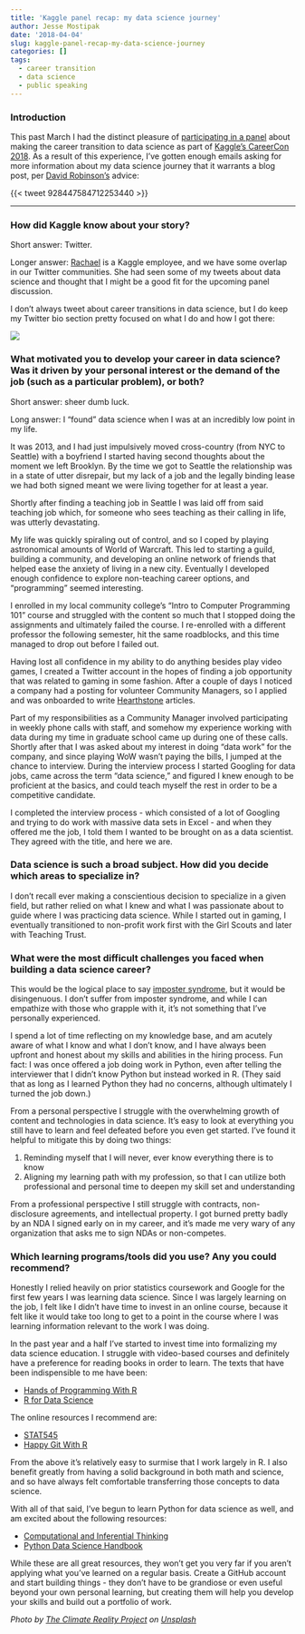 ```yaml
---
title: 'Kaggle panel recap: my data science journey'
author: Jesse Mostipak
date: '2018-04-04'
slug: kaggle-panel-recap-my-data-science-journey
categories: []
tags:
  - career transition
  - data science
  - public speaking
---
```


### Introduction

This past March I had the distinct pleasure of [participating in a panel](https://www.jessemaegan.com/talk/kaggle-careercon-2018/) about making the career transition to data science as part of [Kaggle’s CareerCon 2018](https://www.kaggle.com/careercon/2018). As a result of this experience, I’ve gotten enough emails asking for more information about my data science journey that it warrants a blog post, per [David Robinson’s](https://twitter.com/drob) advice:

{{< tweet 928447584712253440 >}}

------------------------------------------------------------------------

### How did Kaggle know about your story?

Short answer: Twitter.

Longer answer: [Rachael](https://twitter.com/rctatman) is a Kaggle employee, and we have some overlap in our Twitter communities. She had seen some of my tweets about data science and thought that I might be a good fit for the upcoming panel discussion.

I don’t always tweet about career transitions in data science, but I do keep my Twitter bio section pretty focused on what I do and how I got there:

![](https://i.imgur.com/XC1AetA.png)

### What motivated you to develop your career in data science? Was it driven by your personal interest or the demand of the job (such as a particular problem), or both?

Short answer: sheer dumb luck.

Long answer: I “found” data science when I was at an incredibly low point in my life.

It was 2013, and I had just impulsively moved cross-country (from NYC to Seattle) with a boyfriend I started having second thoughts about the moment we left Brooklyn. By the time we got to Seattle the relationship was in a state of utter disrepair, but my lack of a job and the legally binding lease we had both signed meant we were living together for at least a year.

Shortly after finding a teaching job in Seattle I was laid off from said teaching job which, for someone who sees teaching as their calling in life, was utterly devastating.

My life was quickly spiraling out of control, and so I coped by playing astronomical amounts of World of Warcraft. This led to starting a guild, building a community, and developing an online network of friends that helped ease the anxiety of living in a new city. Eventually I developed enough confidence to explore non-teaching career options, and “programming” seemed interesting.

I enrolled in my local community college’s “Intro to Computer Programming 101” course and struggled with the content so much that I stopped doing the assignments and ultimately failed the course. I re-enrolled with a different professor the following semester, hit the same roadblocks, and this time managed to drop out before I failed out.

Having lost all confidence in my ability to do anything besides play video games, I created a Twitter account in the hopes of finding a job opportunity that was related to gaming in some fashion. After a couple of days I noticed a company had a posting for volunteer Community Managers, so I applied and was onboarded to write [Hearthstone](https://playhearthstone.com/en-us/) articles.

Part of my responsibilities as a Community Manager involved participating in weekly phone calls with staff, and somehow my experience working with data during my time in graduate school came up during one of these calls. Shortly after that I was asked about my interest in doing “data work” for the company, and since playing WoW wasn’t paying the bills, I jumped at the chance to interview. During the interview process I started Googling for data jobs, came across the term “data science,” and figured I knew enough to be proficient at the basics, and could teach myself the rest in order to be a competitive candidate.

I completed the interview process - which consisted of a lot of Googling and trying to do work with massive data sets in Excel - and when they offered me the job, I told them I wanted to be brought on as a data scientist. They agreed with the title, and here we are.

### Data science is such a broad subject. How did you decide which areas to specialize in?

I don’t recall ever making a conscientious decision to specialize in a given field, but rather relied on what I knew and what I was passionate about to guide where I was practicing data science. While I started out in gaming, I eventually transitioned to non-profit work first with the Girl Scouts and later with Teaching Trust.

### What were the most difficult challenges you faced when building a data science career?

This would be the logical place to say [imposter syndrome](https://en.wikipedia.org/wiki/Impostor_syndrome), but it would be disingenuous. I don’t suffer from imposter syndrome, and while I can empathize with those who grapple with it, it’s not something that I’ve personally experienced.

I spend a lot of time reflecting on my knowledge base, and am acutely aware of what I know and what I don’t know, and I have always been upfront and honest about my skills and abilities in the hiring process. Fun fact: I was once offered a job doing work in Python, even after telling the interviewer that I didn’t know Python but instead worked in R. (They said that as long as I learned Python they had no concerns, although ultimately I turned the job down.)

From a personal perspective I struggle with the overwhelming growth of content and technologies in data science. It’s easy to look at everything you still have to learn and feel defeated before you even get started. I’ve found it helpful to mitigate this by doing two things:

1.  Reminding myself that I will never, ever know everything there is to know
2.  Aligning my learning path with my profession, so that I can utilize both professional and personal time to deepen my skill set and understanding

From a professional perspective I still struggle with contracts, non-disclosure agreements, and intellectual property. I got burned pretty badly by an NDA I signed early on in my career, and it’s made me very wary of any organization that asks me to sign NDAs or non-competes.

### Which learning programs/tools did you use? Any you could recommend?

Honestly I relied heavily on prior statistics coursework and Google for the first few years I was learning data science. Since I was largely learning on the job, I felt like I didn’t have time to invest in an online course, because it felt like it would take too long to get to a point in the course where I was learning information relevant to the work I was doing.

In the past year and a half I’ve started to invest time into formalizing my data science education. I struggle with video-based courses and definitely have a preference for reading books in order to learn. The texts that have been indispensible to me have been:

-   [Hands of Programming With R](http://shop.oreilly.com/product/0636920028574.do)
-   [R for Data Science](http://r4ds.had.co.nz/)

The online resources I recommend are:

-   [STAT545](http://stat545.com/)
-   [Happy Git With R](http://happygitwithr.com/)

From the above it’s relatively easy to surmise that I work largely in R. I also benefit greatly from having a solid background in both math and science, and so have always felt comfortable transferring those concepts to data science.

With all of that said, I’ve begun to learn Python for data science as well, and am excited about the following resources:

-   [Computational and Inferential Thinking](https://www.inferentialthinking.com/)
-   [Python Data Science Handbook](https://jakevdp.github.io/PythonDataScienceHandbook/)

While these are all great resources, they won’t get you very far if you aren’t applying what you’ve learned on a regular basis. Create a GitHub account and start building things - they don’t have to be grandiose or even useful beyond your own personal learning, but creating them will help you develop your skills and build out a portfolio of work.

*Photo by <a href="https://unsplash.com/@climatereality?utm_source=unsplash&utm_medium=referral&utm_content=creditCopyText">The Climate Reality Project</a> on <a href="https://unsplash.com/s/photos/conference?utm_source=unsplash&utm_medium=referral&utm_content=creditCopyText">Unsplash</a>*
